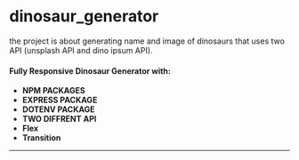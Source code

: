 # dinosaur_generator
the project is about generating name and image of dinosaurs that uses two API (unsplash API and dino ipsum API).

#### __Fully Responsive Dinosaur Generator__ with: <br>
+  __NPM PACKAGES__
+  __EXPRESS PACKAGE__
+  __DOTENV PACKAGE__
+  __TWO DIFFRENT API__
+  __Flex__
+  __Transition__
___

